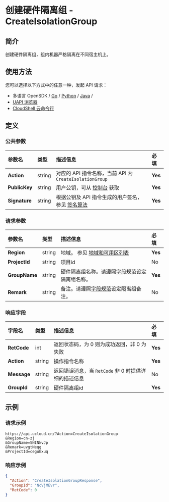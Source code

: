 # 创建硬件隔离组 - CreateIsolationGroup

## 简介

创建硬件隔离组，组内机器严格隔离在不同宿主机上。






## 使用方法

您可以选择以下方式中的任意一种，发起 API 请求：
- 多语言 OpenSDK / [Go](https://github.com/ucloud/ucloud-sdk-go) / [Python](https://github.com/ucloud/ucloud-sdk-python3) / [Java](https://github.com/ucloud/ucloud-sdk-java) /
- [UAPI 浏览器](https://console.ucloud.cn/uapi/detail?id=CreateIsolationGroup)
- [CloudShell 云命令行](https://shell.ucloud.cn/)


## 定义

### 公共参数

| 参数名 | 类型 | 描述信息 | 必填 |
|:---|:---|:---|:---|
| **Action**     | string  | 对应的 API 指令名称，当前 API 为 `CreateIsolationGroup`                        | **Yes** |
| **PublicKey**  | string  | 用户公钥，可从 [控制台](https://console.ucloud.cn/uapi/apikey) 获取                                             | **Yes** |
| **Signature**  | string  | 根据公钥及 API 指令生成的用户签名，参见 [签名算法](api/summary/signature.md)  | **Yes** |

### 请求参数

| 参数名 | 类型 | 描述信息 | 必填 |
|:---|:---|:---|:---|
| **Region** | string | 地域。 参见 [地域和可用区列表](api/summary/regionlist) |**Yes**|
| **ProjectId** | string | 项目id |No|
| **GroupName** | string | 硬件隔离组名称。请遵照[字段规范](api/uhost-api/specification)设定隔离组名称。 |**Yes**|
| **Remark** | string | 备注。请遵照[字段规范](api/uhost-api/specification)设定隔离组备注。 |No|

### 响应字段

| 字段名 | 类型 | 描述信息 | 必填 |
|:---|:---|:---|:---|
| **RetCode** | int | 返回状态码，为 0 则为成功返回，非 0 为失败 |**Yes**|
| **Action** | string | 操作指令名称 |**Yes**|
| **Message** | string | 返回错误消息，当 `RetCode` 非 0 时提供详细的描述信息 |No|
| **GroupId** | string | 硬件隔离组id |**Yes**|




## 示例

### 请求示例
    
```
https://api.ucloud.cn/?Action=CreateIsolationGroup
&Region=cn-zj
&GroupName=SNINkvJp
&Remark=uvgtNeqg
&ProjectId=ceguExuq
```

### 响应示例
    
```json
{
  "Action": "CreateIsolationGroupResponse",
  "GroupId": "NcVjMEvr",
  "RetCode": 0
}
```





